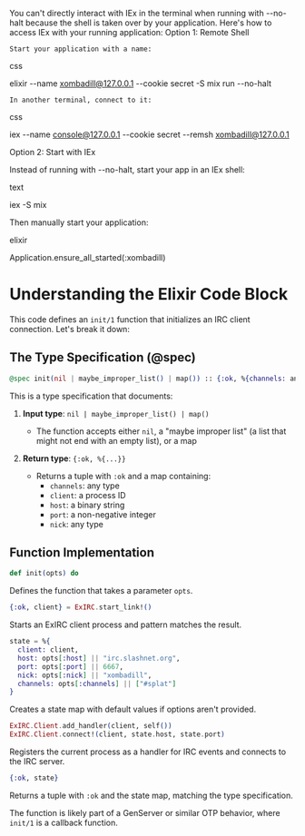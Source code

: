 You can't directly interact with IEx in the terminal when running with --no-halt because the shell is taken over by your application. Here's how to access IEx with your running application:
Option 1: Remote Shell

    Start your application with a name:

css

elixir --name xombadill@127.0.0.1 --cookie secret -S mix run --no-halt

    In another terminal, connect to it:

css

iex --name console@127.0.0.1 --cookie secret --remsh xombadill@127.0.0.1

Option 2: Start with IEx

Instead of running with --no-halt, start your app in an IEx shell:

text

iex -S mix

Then manually start your application:

elixir

Application.ensure_all_started(:xombadill)




# Understanding the Elixir Code Block

This code defines an `init/1` function that initializes an IRC client connection. Let's break it down:

## The Type Specification (@spec)

```elixir
@spec init(nil | maybe_improper_list() | map()) :: {:ok, %{channels: any(), client: pid(), host: binary(), nick: any(), port: non_neg_integer()}}
```

This is a type specification that documents:

1. **Input type**: `nil | maybe_improper_list() | map()`
   - The function accepts either `nil`, a "maybe improper list" (a list that might not end with an empty list), or a map

2. **Return type**: `{:ok, %{...}}`
   - Returns a tuple with `:ok` and a map containing:
     - `channels`: any type
     - `client`: a process ID
     - `host`: a binary string
     - `port`: a non-negative integer
     - `nick`: any type

## Function Implementation

```elixir
def init(opts) do
```
Defines the function that takes a parameter `opts`.

```elixir
{:ok, client} = ExIRC.start_link!()
```
Starts an ExIRC client process and pattern matches the result.

```elixir
state = %{
  client: client,
  host: opts[:host] || "irc.slashnet.org",
  port: opts[:port] || 6667,
  nick: opts[:nick] || "xombadill",
  channels: opts[:channels] || ["#splat"]
}
```
Creates a state map with default values if options aren't provided.

```elixir
ExIRC.Client.add_handler(client, self())
ExIRC.Client.connect!(client, state.host, state.port)
```
Registers the current process as a handler for IRC events and connects to the IRC server.

```elixir
{:ok, state}
```
Returns a tuple with `:ok` and the state map, matching the type specification.

The function is likely part of a GenServer or similar OTP behavior, where `init/1` is a callback function.
